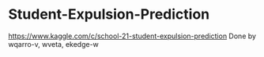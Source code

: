 # Student-Expulsion-Prediction
https://www.kaggle.com/c/school-21-student-expulsion-prediction
Done by wqarro-v, wveta, ekedge-w
